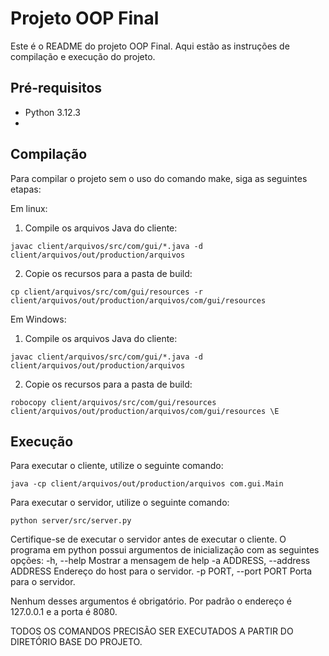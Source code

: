 # Projeto OOP Final

Este é o README do projeto OOP Final. Aqui estão as instruções de compilação e execução do projeto.

## Pré-requisitos
- Python 3.12.3
- 

## Compilação

Para compilar o projeto sem o uso do comando make, siga as seguintes etapas:

Em linux:
1. Compile os arquivos Java do cliente:
```
javac client/arquivos/src/com/gui/*.java -d client/arquivos/out/production/arquivos
```
2. Copie os recursos para a pasta de build:
```
cp client/arquivos/src/com/gui/resources -r client/arquivos/out/production/arquivos/com/gui/resources
```

Em Windows:
1. Compile os arquivos Java do cliente:
```
javac client/arquivos/src/com/gui/*.java -d client/arquivos/out/production/arquivos
```
2. Copie os recursos para a pasta de build:
```
robocopy client/arquivos/src/com/gui/resources client/arquivos/out/production/arquivos/com/gui/resources \E
```

## Execução

Para executar o cliente, utilize o seguinte comando:
```
java -cp client/arquivos/out/production/arquivos com.gui.Main
```

Para executar o servidor, utilize o seguinte comando:
```
python server/src/server.py
```

Certifique-se de executar o servidor antes de executar o cliente.
O programa em python possui argumentos de inicialização com as seguintes opções:
  -h, --help            Mostrar a mensagem de help
  -a ADDRESS, --address ADDRESS
                        Endereço do host para o servidor.
  -p PORT, --port PORT  Porta para o servidor.

Nenhum desses argumentos é obrigatório. Por padrão o endereço é 127.0.0.1 e a porta é 8080.

TODOS OS COMANDOS PRECISÃO SER EXECUTADOS A PARTIR DO DIRETÓRIO BASE DO PROJETO.
